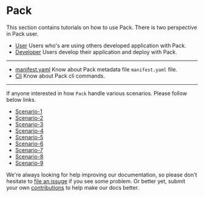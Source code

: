 # Pack

 This section contains tutorials on how to use Pack. There is two perspective in Pack user.
  
  - [User](/docs/tutorials/user-doc.md) Users who's are using others developed application with Pack.
  - [Developer](/docs/tutorials/dev-doc.md) Users develop their application and deploy with Pack.
  
  ---
  
  - [manifest.yaml](/docs/tutorials/manifest.md) Know about Pack metadata file `manifest.yaml` file.
  - [Cli](/docs/tutorials/cli.md) Know about Pack cli commands.  
  
  ---
  
  If anyone interested in how `Pack` handle various scenarios. Please follow below links.
  
  - [Scenario-1](/docs/tutorials/scenario-1.md)
  - [Scenario-2](/docs/tutorials/scenario-2.md)
  - [Scenario-3](/docs/tutorials/scenario-3.md)
  - [Scenario-4](/docs/tutorials/scenario-4.md)
  - [Scenario-5](/docs/tutorials/scenario-5.md)
  - [Scenario-6](/docs/tutorials/scenario-6.md)
  - [Scenario-7](/docs/tutorials/scenario-7.md)
  - [Scenario-8](/docs/tutorials/scenario-8.md)
  - [Scenario-9](/docs/tutorials/scenario-9.md)
   
  We're always looking for help improving our documentation, so please don't hesitate to
  [file an issuge](https://github.com/kubepack/pack/issues/new) if you see some problem.
  Or better yet, submit your own [contributions](/CONTRIBUTING.md) to help
  make our docs better.